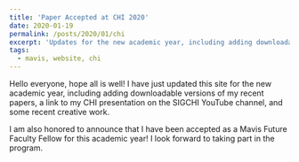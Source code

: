 ```yaml
---
title: 'Paper Accepted at CHI 2020'
date: 2020-01-19
permalink: /posts/2020/01/chi
excerpt: 'Updates for the new academic year, including adding downloadable versions of my recent papers, a link to my CHI presentation on the SIGCHI YouTube channel, and some recent creative work. Also, I am a Mavis Future Faculty Fellow!'
tags:
  - mavis, website, chi
---
```


Hello everyone, hope all is well! I have just updated this site for the new academic year, including adding downloadable versions of my recent papers, a link to my CHI presentation on the SIGCHI YouTube channel, and some recent creative work. 

I am also honored to announce that I have been accepted as a Mavis Future Faculty Fellow for this academic year! I look forward to taking part in the program.